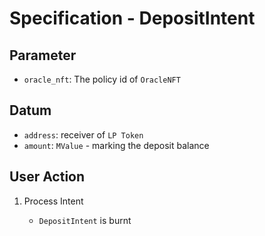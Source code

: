 # Specification - DepositIntent

## Parameter

- `oracle_nft`: The policy id of `OracleNFT`

## Datum

- `address`: receiver of `LP Token`
- `amount`: `MValue` - marking the deposit balance

## User Action

1. Process Intent

   - `DepositIntent` is burnt
